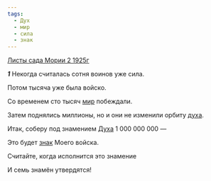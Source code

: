 ```yaml
---
tags:
  - Дух
  - мир
  - сила
  - знак
---
```


[Листы сада Мории 2 1925г](https://127.0.0.1:4002/agni/1925)

___1___
Некогда считалась сотня воинов уже сила.   

Потом тысяча уже была войско.   

Со временем сто тысяч [мир](../../../tags/#мир) побеждали.   

Затем поднялись миллионы, но и они не изменили орбиту [духа](../../../tags/#Дух).   

Итак, соберу под знамением [Духа](../../../tags/#Дух) 1 000 000 000 —   

Это будет [знак](../../../tags/#знак) Моего войска.   

Считайте, когда исполнится это знамение   

И семь знамён утвердятся!   

